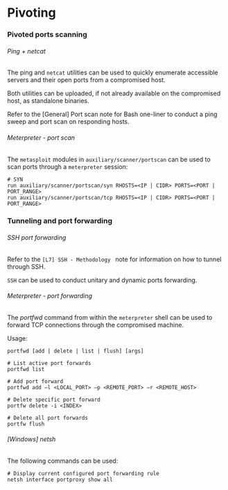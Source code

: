 # Pivoting

### Pivoted ports scanning

###### Ping + netcat

The ping and `netcat` utilities can be used to quickly enumerate accessible
servers and their open ports from a compromised host.

Both utilities can be uploaded, if not already available on the compromised host,
as standalone binaries.

Refer to the [General] Port scan note for Bash one-liner to conduct a ping sweep
and port scan on responding hosts.  

###### Meterpreter - port scan

The `metasploit` modules in `auxiliary/scanner/portscan` can be used to scan
ports through a `meterpreter` session:

```
# SYN
run auxiliary/scanner/portscan/syn RHOSTS=<IP | CIDR> PORTS=<PORT | PORT_RANGE>
run auxiliary/scanner/portscan/tcp RHOSTS=<IP | CIDR> PORTS=<PORT | PORT_RANGE>
```

### Tunneling and port forwarding

###### SSH port forwarding

Refer to the `[L7] SSH - Methodology ` note for information on how to tunnel
through SSH.

`SSH` can be used to conduct unitary and dynamic ports forwarding.

###### Meterpreter - port forwarding

The *portfwd* command from within the `meterpreter` shell can be used to forward
TCP connections through the compromised machine.

Usage:

```
portfwd [add | delete | list | flush] [args]

# List active port forwards
portfwd list

# Add port forward
portfwd add –l <LOCAL_PORT> –p <REMOTE_PORT> –r <REMOTE_HOST>

# Delete specific port forward
portfw delete -i <INDEX>

# Delete all port forwards
portfw flush
```

###### [Windows] netsh

The following commands can be used:

```
# Display current configured port forwarding rule
netsh interface portproxy show all

```
